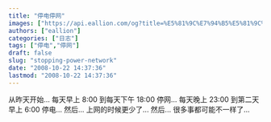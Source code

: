 ```yaml
---
title: "停电停网"
images: ["https://api.eallion.com/og?title=%E5%81%9C%E7%94%B5%E5%81%9C%E7%BD%91"]
authors: ["eallion"]
categories: ["日志"]
tags: ["停电","停网"]
draft: false
slug: "stopping-power-network"
date: "2008-10-22 14:37:36"
lastmod: "2008-10-22 14:37:36"
---
```


从昨天开始...
每天早上 8:00 到每天下午 18:00 停网...
每天晚上 23:00 到第二天早上 6:00 停电...
然后... 上网的时候更少了...
然后... 很多事都可能不一样了...

